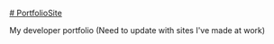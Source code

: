<a href="http://www.ghughes13.com"># PortfolioSite</a>

My developer portfolio (Need to update with sites I've made at work)
